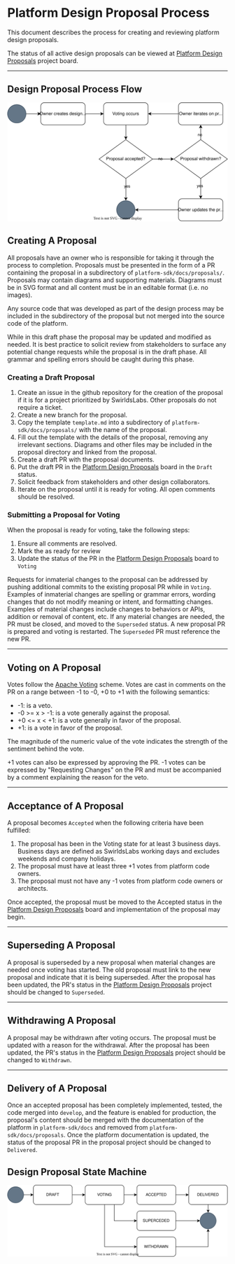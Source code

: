 # Platform Design Proposal Process

This document describes the process for creating and reviewing platform design proposals.

The status of all active design proposals can be viewed
at [Platform Design Proposals](https://github.com/orgs/hashgraph/projects/73/views/1) project board.

---

## Design Proposal Process Flow

![](designProposalFlow.svg)

## Creating A Proposal

All proposals have an owner who is responsible for taking it through the process to completion. Proposals must be
presented in the form of a PR containing the proposal in a subdirectory of `platform-sdk/docs/proposals/`. Proposals may
contain diagrams and supporting materials. Diagrams must be in SVG format and all content must be in an editable
format (i.e. no images).

Any source code that was developed as part of the design process may be included in the subdirectory of the proposal
but not merged into the source code of the platform.

While in this draft phase the proposal may be updated and modified as needed. It is best practice to solicit review from
stakeholders to surface any potential change requests while the proposal is in the draft phase. All grammar and spelling
errors should be caught during this phase.

### Creating a Draft Proposal

1. Create an issue in the github repository for the creation of the proposal if it is for a project prioritized by
   SwirldsLabs. Other proposals do not require a ticket.
2. Create a new branch for the proposal.
3. Copy the template `template.md` into a subdirectory of `platform-sdk/docs/proposals/` with the name of the
   proposal.
4. Fill out the template with the details of the proposal, removing any irrelevant sections. Diagrams and other files
   may be included in the proposal directory and linked from the proposal.
5. Create a draft PR with the proposal documents.
6. Put the draft PR in the [Platform Design Proposals](https://github.com/orgs/hashgraph/projects/73/views/1) board in
   the `Draft` status.
7. Solicit feedback from stakeholders and other design collaborators.
8. Iterate on the proposal until it is ready for voting. All open comments should be resolved.

### Submitting a Proposal for Voting

When the proposal is ready for voting, take the following steps:

1. Ensure all comments are resolved.
9. Mark the as ready for review
10. Update the status of the PR in
    the [Platform Design Proposals](https://github.com/orgs/hashgraph/projects/73/views/1) board to `Voting`

Requests for inmaterial changes to the proposal can be addressed by pushing additional commits to the existing proposal
PR while in `Voting`. Examples of inmaterial changes are spelling or grammar errors, wording changes that do not modify
meaning or intent, and formatting changes. Examples of material changes include changes to behaviors or APIs, addition
or removal of content, etc. If any material changes are needed, the PR must be closed, and moved to the `Superseded`
status. A new proposal PR is prepared and voting is restarted. The `Superseded` PR must reference the new PR.

---

## Voting on A Proposal

Votes follow the [Apache Voting](https://www.apache.org/foundation/voting.html#expressing-votes-1-0-1-and-fractions)
scheme. Votes are cast in comments on the PR on a range between -1 to -0, +0 to +1 with the following semantics:

* -1: is a veto.
* -0 >= x > -1: is a vote generally against the proposal.
* +0 <= x < +1: is a vote generally in favor of the proposal.
* +1: is a vote in favor of the proposal.

The magnitude of the numeric value of the vote indicates the strength of the sentiment behind the vote.

+1 votes can also be expressed by approving the PR. -1 votes can be expressed by "Requesting Changes" on the PR and
must be accompanied by a comment explaining the reason for the veto.

---

## Acceptance of A Proposal

A proposal becomes `Accepted` when the following criteria have been fulfilled:

1. The proposal has been in the Voting state for at least 3 business days. Business days are defined as SwirldsLabs
   working days and excludes weekends and company holidays.
2. The proposal must have at least three +1 votes from platform code owners.
3. The proposal must not have any -1 votes from platform code owners or architects.

Once accepted, the proposal must be moved to the Accepted status in
the [Platform Design Proposals](https://github.com/orgs/hashgraph/projects/73/views/1) board and implementation of the
proposal may begin.

---

## Superseding A Proposal

A proposal is superseded by a new proposal when material changes are needed once voting has started. The old proposal
must link to the new proposal and indicate that it is being superseded. After the proposal has been updated, the PR's
status in the [Platform Design Proposals](https://github.com/orgs/hashgraph/projects/73/views/1) project should be
changed to `Superseded`.

---

## Withdrawing A Proposal

A proposal may be withdrawn after voting occurs. The proposal must be updated with a reason for the withdrawal. After
the proposal has been updated, the PR's status in
the [Platform Design Proposals](https://github.com/orgs/hashgraph/projects/73/views/1) project should be changed
to `Withdrawn`.

---

## Delivery of A Proposal

Once an accepted proposal has been completely implemented, tested, the code merged into `develop`, and the feature is
enabled for production, the proposal's content should be merged with the documentation of the platform
in `platform-sdk/docs` and removed from `platform-sdk/docs/proposals`. Once the platform documentation is updated, the
status of the proposal PR in the proposal project should be changed to `Delivered`.

## Design Proposal State Machine

![](designProposalStateMachine.svg)